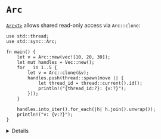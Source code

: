 # `Arc`

[`Arc<T>`][1] allows shared read-only access via `Arc::clone`:

```rust,editable
use std::thread;
use std::sync::Arc;

fn main() {
    let v = Arc::new(vec![10, 20, 30]);
    let mut handles = Vec::new();
    for _ in 1..5 {
        let v = Arc::clone(&v);
        handles.push(thread::spawn(move || {
            let thread_id = thread::current().id();
            println!("{thread_id:?}: {v:?}");
        }));
    }

    handles.into_iter().for_each(|h| h.join().unwrap());
    println!("v: {v:?}");
}
```

[1]: https://doc.rust-lang.org/std/sync/struct.Arc.html

<details>

- `Arc` stands for "Atomic Reference Counted", a thread safe version of `Rc`
  that uses atomic operations.
- `Arc<T>` implements `Clone` whether or not `T` does. It implements `Send` and
  `Sync` if and only if `T` implements them both.
- `Arc::clone()` has the cost of atomic operations that get executed, but after
  that the use of the `T` is free.
- Beware of reference cycles, `Arc` does not use a garbage collector to detect
  them.
  - `std::sync::Weak` can help.

</details>
